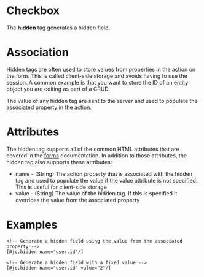 # Checkbox #

The **hidden** tag generates a hidden field.

# Association #

Hidden tags are often used to store values from properties in the action on the form. This is called client-side storage and avoids having to use the session. A common example is that you want to store the ID of an entity object you are editing as part of a CRUD.

The value of any hidden tag are sent to the server and used to populate the associated property in the action.

# Attributes #

The hidden tag supports all of the common HTML attributes that are covered in the [forms](MVCForms.md) documentation. In addition to those attributes, the hidden tag also supports these attributes:

  * name - (String) The action property that is associated with the hidden tag and used to populate the value if the value attribute is not specified. This is useful for client-side storage
  * value - (String) The value of the hidden tag. If this is specified it overrides the value from the associated property

# Examples #

```
<!-- Generate a hidden field using the value from the associated property -->
[@jc.hidden name="user.id"/]

<!-- Generate a hidden field with a fixed value -->
[@jc.hidden name="user.id" value="2"/]
```